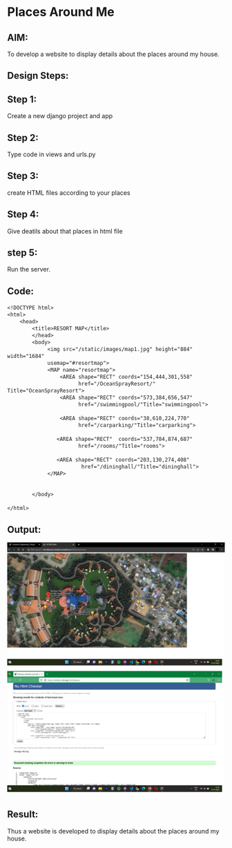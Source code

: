# Places Around Me
## AIM:
To develop a website to display details about the places around my house.

## Design Steps:

## Step 1:
 Create a new django project and app

## Step 2:
 Type code in views and urls.py

## Step 3:
 create HTML files according to your places

## Step 4:
 Give deatils about that places in html file

## step 5:
 Run the server.

## Code:
```
<!DOCTYPE html>
<html>
    <head>
        <title>RESORT MAP</title>
        </head>
        <body>
             <img src="/static/images/map1.jpg" height="884" width="1684" 
             usemap="#resortmap">
             <MAP name="resortmap">
                 <AREA shape="RECT" coords="154,444,301,558"
                       href="/OceanSprayResort/" Title="OceanSprayResort">
                 <AREA shape="RECT" coords="573,384,656,547"
                       href="/swimmingpool/"Title="swimmingpool">

                 <AREA shape="RECT" coords="38,610,224,770"
                       href="/carparking/"Title="carparking">

                <AREA shape="RECT"  coords="537,784,874,687"
                       href="/rooms/"Title="rooms">

                <AREA shape="RECT" coords="203,130,274,408"
                        href="/dininghall/"Title="dininghall">
             </MAP>
    
            
        </body>

</html>
```
## Output:
![OUTPUT](out1.png)
![OUTPUT](out2.png)

## Result:
Thus a website is developed to display details about the places around my house.